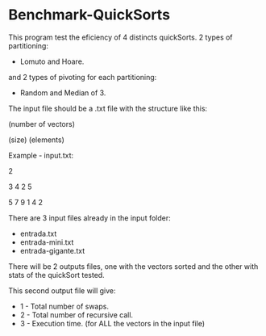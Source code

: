 # Benchmark-QuickSorts
This program test the eficiency of 4 distincts quickSorts.
2 types of partitioning:
- Lomuto and Hoare. 

and 2 types of pivoting for each partitioning: 
- Random and Median of 3.

The input file should be a .txt file with the structure like this:

(number of vectors) 

(size)  (elements)

Example - input.txt: 

2 

3 4 2 5 

5 7 9 1 4 2

There are 3 input files already in the input folder:
- entrada.txt
- entrada-mini.txt
- entrada-gigante.txt

There will be 2 outputs files, one with the vectors sorted 
and the other with stats of the quickSort tested.

This second output file will give: 
- 1 - Total number of swaps.
- 2 - Total number of recursive call.
- 3 - Execution time. (for ALL the vectors in the input file)
